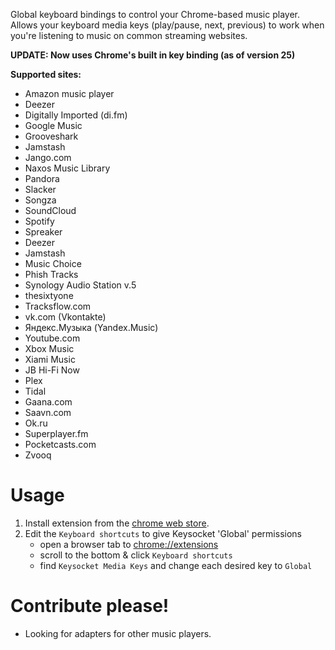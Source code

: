 Global keyboard bindings to control your Chrome-based music player. Allows your keyboard media keys (play/pause, next, previous) to work when you're listening to music on common streaming websites.

**UPDATE: Now uses Chrome's built in key binding (as of version 25)**

**Supported sites:**
   * Amazon music player
   * Deezer
   * Digitally Imported (di.fm)
   * Google Music
   * Grooveshark
   * Jamstash
   * Jango.com
   * Naxos Music Library
   * Pandora
   * Slacker
   * Songza
   * SoundCloud
   * Spotify
   * Spreaker
   * Deezer
   * Jamstash
   * Music Choice
   * Phish Tracks
   * Synology Audio Station v.5
   * thesixtyone
   * Tracksflow.com
   * vk.com (Vkontakte)
   * Яндекс.Музыка (Yandex.Music)
   * Youtube.com
   * Xbox Music
   * Xiami Music
   * JB Hi-Fi Now
   * Plex
   * Tidal
   * Gaana.com
   * Saavn.com
   * Ok.ru
   * Superplayer.fm
   * Pocketcasts.com
   * Zvooq

# Usage

1. Install extension from the [chrome web store][crx].
2. Edit the `Keyboard shortcuts` to give Keysocket 'Global' permissions
    * open a browser tab to [chrome://extensions](chrome://extensions)
    * scroll to the bottom & click `Keyboard shortcuts`
    * find `Keysocket Media Keys` and change each desired key to `Global`

# Contribute please!

* Looking for adapters for other music players.

[crx]: https://chrome.google.com/webstore/detail/fphfgdknbpakeedbaenojjdcdoajihik
